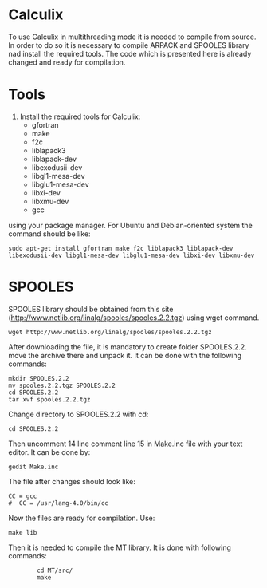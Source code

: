 # Calculix
To use Calculix in multithreading mode it is needed to compile from source. In order to do so it is necessary to compile ARPACK and SPOOLES library nad install the required tools. The code which is presented here is already changed and ready for compilation.

# Tools
1. Install the required tools for Calculix:
    -   gfortran
    -   make
    -   f2c
    -   liblapack3
    -   liblapack-dev
    -   libexodusii-dev
    -   libgl1-mesa-dev
    -   libglu1-mesa-dev
    -   libxi-dev
    -   libxmu-dev
    -   gcc

using your package manager. For Ubuntu and Debian-oriented system the command should be like:


``` example
sudo apt-get install gfortran make f2c liblapack3 liblapack-dev libexodusii-dev libgl1-mesa-dev libglu1-mesa-dev libxi-dev libxmu-dev
```


# SPOOLES

SPOOLES library should be obtained from this site (http://www.netlib.org/linalg/spooles/spooles.2.2.tgz) using wget command.

```example
wget http://www.netlib.org/linalg/spooles/spooles.2.2.tgz
```

After downloading the file, it is mandatory to create folder SPOOLES.2.2. move the archive there and unpack it. It can be done with the following commands:

```example
mkdir SPOOLES.2.2
mv spooles.2.2.tgz SPOOLES.2.2
cd SPOOLES.2.2
tar xvf spooles.2.2.tgz
```
Change directory to SPOOLES.2.2 with cd:

```example
cd SPOOLES.2.2
```

Then  uncomment 14 line comment line 15 in Make.inc file with your text editor. It can be done by:

```example
gedit Make.inc
```
The file after changes should look like:

```example
CC = gcc
#  CC = /usr/lang-4.0/bin/cc
```
Now the files are ready for compilation. Use:

```example
make lib  
```
Then it is needed to compile the MT library. It is done with following commands:

```example
        cd MT/src/
        make   
```
